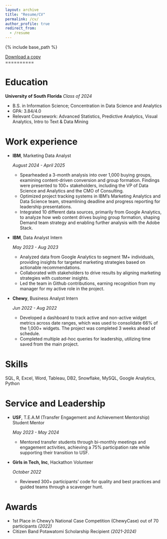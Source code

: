 ```yaml
---
layout: archive
title: "Resume/CV"
permalink: /cv/
author_profile: true
redirect_from:
  - /resume
---
```


{% include base_path %}

<div class="cv-download-links">
<a href="{{ base_path }}/files/Eric_Zarycki_Resume.pdf" class="btn btn--primary">
  Download a copy
</a>
</div>
==========

Education
======
**University of South Florida**
*Class of 2024*

* B.S. in Information Science; Concentration in Data Science and Analytics
* GPA: 3.84/4.0
* Relevant Coursework: Advanced Statistics, Predictive Analytics, Visual Analytics, Intro to Text & Data Mining

Work experience
======
* **IBM**, Marketing Data Analyst 

   *August 2024 - April 2025*
  * Spearheaded a 3-month analysis into over 1,000 buying groups, examining content-driven conversion and group formation.
Findings were presented to 100+ stakeholders, including the VP of Data Science and Analytics and the CMO of Consulting.
  * Optimized project tracking systems in IBM’s Marketing Analytics and Data Science team, streamlining deadline and progress
reporting for leadership presentations.
  * Integrated 10 different data sources, primarily from Google Analytics, to analyze how web content drives buying group
formation, shaping Demand team strategy and enabling further analysis with the Adobe Stack.

* **IBM**, Data Analyst Intern 

    *May 2023 - Aug 2023*
  * Analyzed data from Google Analytics to segment 1M+ individuals, providing insights for targeted marketing strategies based
on actionable recommendations.
  * Collaborated with stakeholders to drive results by aligning marketing strategies with customer insights.
  * Led the team in Github contributions, earning recognition from my manager for my active role in the project.

* **Chewy**, Business Analyst Intern 

    *Jun 2022 - Aug 2022*
  * Developed a dashboard to track active and non-active widget metrics across date ranges, which was used to consolidate 66%
of the 1,000+ widgets. The project was completed 3 weeks ahead of schedule.
  * Completed multiple ad-hoc queries for leadership, utilizing time saved from the main project.
  
Skills
======
SQL, R, Excel, Word, Tableau, DB2, Snowflake, MySQL, Google Analytics, Python

  
Service and Leadership
======
* **USF**, T.E.A.M (Transfer Engagement and Achievement Mentorship) Student Mentor

    *May 2023 - May 2024*
  * Mentored transfer students through bi-monthly meetings and engagement activities, achieving a 75% participation rate while
supporting their transition to USF.

* **Girls in Tech, Inc**, Hackathon Volunteer

    *October 2022*
  * Reviewed 300+ participants’ code for quality and best practices and guided teams through a scavenger hunt.

Awards
========
* 1st Place in Chewy’s National Case Competition (ChewyCase) out of 70 participants *(2022)*
* Citizen Band Potawatomi Scholarship
Recipient *(2021-2024)*
